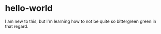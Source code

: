 # hello-world
I am new to this, but I'm learning how to not be quite so bittergreen green in that regard.
